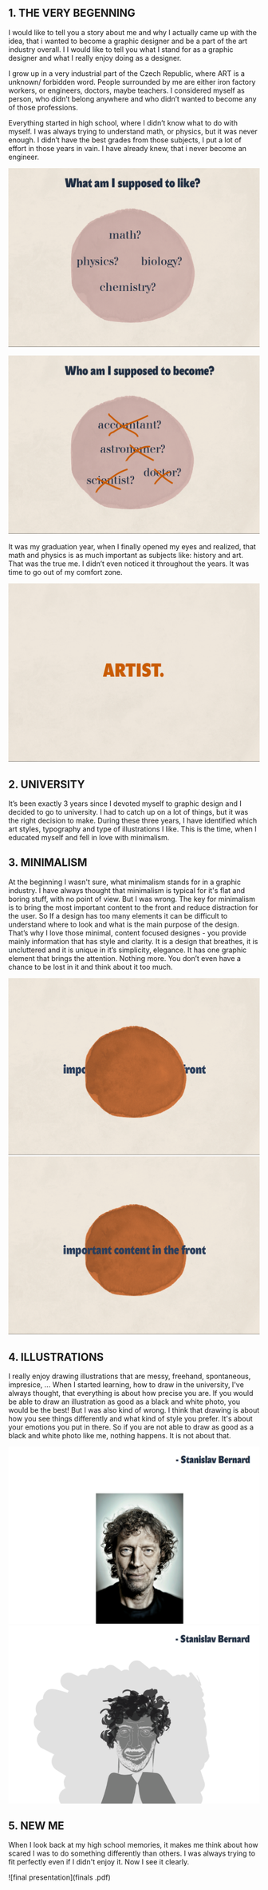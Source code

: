 
## 1. THE VERY BEGENNING  

I would like to tell you a story about me and why I actually came up with the idea, that i wanted to become a graphic designer and be a part of the art industry overall. I I would like to tell you what I stand for as a graphic designer and what I really enjoy doing as a designer.  

I grow up in a very industrial part of the Czech Republic, where ART is a unknown/ forbidden word. People surrounded by me are either iron factory workers, or engineers, doctors, maybe teachers. I considered myself as person, who didn’t belong anywhere and who didn’t wanted to become any of those professions. 

Everything started in high school, where I didn’t know what to do with myself. I was always trying to understand math, or physics, but it was never enough. I didn’t have the best grades from those subjects, I put a lot of effort in those years in vain. I have already knew, that i never become an engineer. 

![what am I suppose to like](./img/like.jpg)

![who am I suppose to be](./img/who_am_I_suppose_to_be.jpg)

It was my graduation year, when I finally opened my eyes and realized, that math and physics is as much important as subjects like: history and art. That was the true me. I didn’t even noticed  it throughout the years. It was time to go out of my comfort zone.

![artist](./img/artist.jpg)

## 2.  UNIVERSITY

It’s been exactly 3 years since I devoted myself to graphic design and I decided to go to university. I had to catch up on a lot of things, but it was the right decision to make. During these three years, I have identified which art styles, typography and type of illustrations I like. 
This is the time, when I educated myself and fell in love with minimalism.

## 3. MINIMALISM

At the beginning I wasn't sure, what minimalism stands for in a graphic industry. I have always thought that minimalism is typical for it's flat  and boring stuff, with no point of view. But I was wrong. The key for minimalism is to bring the most important content to the front and reduce distraction for the user. So If a design has too many elements it can be difficult to understand where to look and what is the main purpose of the design. That’s why I love those minimal, content focused designes - you provide mainly information that has style and clarity. It is a design that breathes, it is uncluttered and it is unique in it’s simplicity, elegance. It has one graphic element that brings the attention. Nothing more. You don’t even have a chance to be lost in it and think about it too much. 

![content back](./img/content_back.jpg)
![content front](./img/content_front.jpg)


## 4. ILLUSTRATIONS 

I really enjoy drawing illustrations that are messy, freehand, spontaneous, impresice, ... When I started learning, how to draw in the university, I've always thought, that everything is about how precise you are. If you would be able to draw an illustration as good as a black and white photo, you would be the best! 
But I was also kind of wrong. I think that drawing is about how you see things differently and what kind of style you prefer. It's about your emotions you put in there. 
So if you are not able to draw as good as a black and white photo like me, nothing happens. It is not about that. 

![bernard 1](./img/bernard_1.png)
![bernard 2](./img/bernard_2.png)

## 5. NEW ME

When I look back at my high school memories, it makes me think about how scared I was to do something differently than others. I was always trying to fit perfectly even if I didn't enjoy it. Now I see it clearly. 

![final presentation](finals .pdf)



